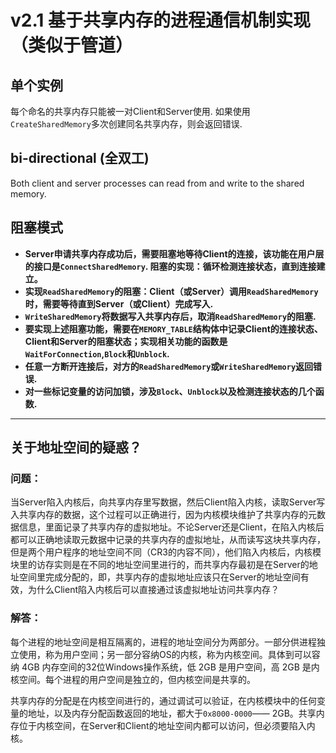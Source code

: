 # v2.1 基于共享内存的进程通信机制实现（类似于管道）

## 单个实例
每个命名的共享内存只能被一对Client和Server使用. 如果使用`CreateSharedMemory`多次创建同名共享内存，则会返回错误.

## bi-directional (全双工)
Both client and server processes can read from and write to the shared memory.

## 阻塞模式
- **Server申请共享内存成功后，需要阻塞地等待Client的连接，该功能在用户层的接口是`ConnectSharedMemory`. 阻塞的实现：循环检测连接状态，直到连接建立。**
- **实现`ReadSharedMemory`的阻塞：Client（或Server）调用`ReadSharedMemory`时，需要等待直到Server（或Client）完成写入.**
- **`WriteSharedMemory`将数据写入共享内存后，取消`ReadSharedMemory`的阻塞.**
- **要实现上述阻塞功能，需要在`MEMORY_TABLE`结构体中记录Client的连接状态、Client和Server的阻塞状态；实现相关功能的函数是`WaitForConnection`,`Block`和`Unblock`.**
- **任意一方断开连接后，对方的`ReadSharedMemory`或`WriteSharedMemory`返回错误.**
- **对一些标记变量的访问加锁，涉及`Block`、`Unblock`以及检测连接状态的几个函数.**

****

## 关于地址空间的疑惑？
### 问题：
当Server陷入内核后，向共享内存里写数据，然后Client陷入内核，读取Server写入共享内存的数据，这个过程可以正确进行，因为内核模块维护了共享内存的元数据信息，里面记录了共享内存的虚拟地址。不论Server还是Client，在陷入内核后都可以正确地读取元数据中记录的共享内存的虚拟地址，从而读写这块共享内存，但是两个用户程序的地址空间不同（CR3的内容不同），他们陷入内核后，内核模块里的访存实则是在不同的地址空间里进行的，而共享内存最初是在Server的地址空间里完成分配的，即，共享内存的虚拟地址应该只在Server的地址空间有效，为什么Client陷入内核后可以直接通过该虚拟地址访问共享内存？
### 解答：
每个进程的地址空间是相互隔离的，进程的地址空间分为两部分。一部分供进程独立使用，称为用户空间；另一部分容纳OS的内核，称为内核空间。具体到可以容纳 4GB 内存空间的32位Windows操作系统，低 2GB 是用户空间，高 2GB 是内核空间。每个进程的用户空间是独立的，但内核空间是共享的。

共享内存的分配是在内核空间进行的，通过调试可以验证，在内核模块中的任何变量的地址，以及内存分配函数返回的地址，都大于`0x8000-0000`—— 2GB。共享内存位于内核空间，在Server和Client的地址空间内都可以访问，但必须要陷入内核。